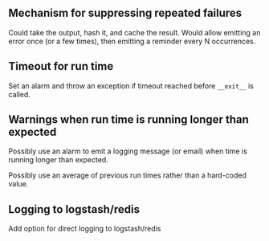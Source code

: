 Mechanism for suppressing repeated failures
------------------------------------------

Could take the output, hash it, and cache the result.  Would allow
emitting an error once (or a few times), then emitting a reminder
every N occurrences.

Timeout for run time
--------------------

Set an alarm and throw an exception if timeout reached before
```__exit__``` is called.

Warnings when run time is running longer than expected
------------------------------------------------------

Possibly use an alarm to emit a logging message (or email) when time
is running longer than expected.

Possibly use an average of previous run times rather than a hard-coded
value.

Logging to logstash/redis
-------------------------

Add option for direct logging to logstash/redis

